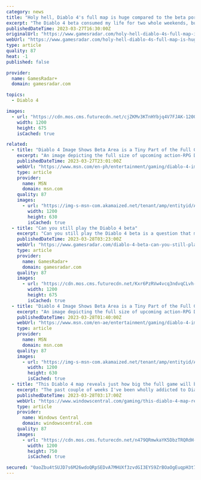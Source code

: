 ```yaml
---
category: news
title: "Holy hell, Diablo 4's full map is huge compared to the beta portion"
excerpt: "The Diablo 4 beta consumed my life for two whole weekends, but its map is only a small fraction of the world that'll be available at launch on June 6. In the beta, which ran for two weekends this ..."
publishedDateTime: 2023-03-27T16:30:00Z
originalUrl: "https://www.gamesradar.com/holy-hell-diablo-4s-full-map-is-huge-compared-to-the-beta-portion/"
webUrl: "https://www.gamesradar.com/holy-hell-diablo-4s-full-map-is-huge-compared-to-the-beta-portion/"
type: article
quality: 87
heat: -1
published: false

provider:
  name: GamesRadar+
  domain: gamesradar.com

topics:
  - Diablo 4

images:
  - url: "https://cdn.mos.cms.futurecdn.net/cjZKMv3KTnHYbjq4V7FJAK-1200-80.jpg"
    width: 1200
    height: 675
    isCached: true

related:
  - title: "Diablo 4 Image Shows Beta Area is a Tiny Part of the Full Game's Map"
    excerpt: "An image depicting the full size of upcoming action-RPG Diablo 4's map is making rounds online and fans seem to be surprised by just how small the area that they played through in the open beta was."
    publishedDateTime: 2023-03-27T23:01:00Z
    webUrl: "https://www.msn.com/en-ph/entertainment/gaming/diablo-4-image-shows-beta-area-is-a-tiny-part-of-the-full-game-s-map/ar-AA199Mu7"
    type: article
    provider:
      name: MSN
      domain: msn.com
    quality: 87
    images:
      - url: "https://img-s-msn-com.akamaized.net/tenant/amp/entityid/AA199y9q.img?h=630&w=1200&m=6&q=60&o=t&l=f&f=jpg"
        width: 1200
        height: 630
        isCached: true
  - title: "Can you still play the Diablo 4 beta"
    excerpt: "Can you still play the Diablo 4 beta is a question that many will be asking, now that the extremely busy open beta weekend has officially drawn to a close. After getting a taste of what's to come in ..."
    publishedDateTime: 2023-03-28T03:23:00Z
    webUrl: "https://www.gamesradar.com/diablo-4-beta-can-you-still-play/"
    type: article
    provider:
      name: GamesRadar+
      domain: gamesradar.com
    quality: 87
    images:
      - url: "https://cdn.mos.cms.futurecdn.net/Kxr6PzRVw4vcq3ndvqCLvh-1200-80.jpg"
        width: 1200
        height: 675
        isCached: true
  - title: "Diablo 4 Image Shows Beta Area is a Tiny Part of the Full Game's Map"
    excerpt: "An image depicting the full size of upcoming action-RPG Diablo 4's map is making rounds online and fans seem to be surprised by just how small the area that they played through in the open beta was."
    publishedDateTime: 2023-03-28T01:40:00Z
    webUrl: "https://www.msn.com/en-ae/entertainment/gaming/diablo-4-image-shows-beta-area-is-a-tiny-part-of-the-full-game-s-map/ar-AA199Mu7"
    type: article
    provider:
      name: MSN
      domain: msn.com
    quality: 87
    images:
      - url: "https://img-s-msn-com.akamaized.net/tenant/amp/entityid/AA199y9q.img?h=630&w=1200&m=6&q=60&o=t&l=f&f=jpg"
        width: 1200
        height: 630
        isCached: true
  - title: "This Diablo 4 map reveals just how big the full game will be"
    excerpt: "The past couple of weeks I've been wholly addicted to Diablo 4, a hellish action RPG from Blizzard. For those who were wondering just how big Diablo 4's full map is, I recently dropped a post on ..."
    publishedDateTime: 2023-03-28T03:17:00Z
    webUrl: "https://www.windowscentral.com/gaming/this-diablo-4-map-reveals-just-how-big-the-full-game-will-be"
    type: article
    provider:
      name: Windows Central
      domain: windowscentral.com
    quality: 87
    images:
      - url: "https://cdn.mos.cms.futurecdn.net/n479QRmwkaYK5DbzTRQRdH-1200-80.jpg"
        width: 1200
        height: 750
        isCached: true

secured: "0aoZbu4tSUJD7s6M26wdoQRpSEDvA7MHUXf3zvdGI3EYS9ZrBOaOgEuqpH3t76m6+q2SbdAcVR7vroszH0zG8nw8pwtV8HjVFjzsGLNcdg6ng1Y4pfmbFLbg9wfdltSVBCoGZghOXOBz+Sgt9ftCsEWRHd4IUZBwDKlPCMyFpOcPQE4/COnqiFYtkWl1noRuALORYCGQGxvqHRjHsnKKW2P6Uw241M4Rjj0uj1gkCePCSGtEsPF2+32RC/+VdFVEvHWDze0YHyDD0YtM9NYro5SAJQMS6rfBYvF0FLshM5z/uCC9tC8+6IAcAiqG6BNDMB74+YbkSo5Kdn+fQhroppePfmn8vTLjzynKCs3IHgE=;vmAuW5Muf8S0XCa1Sis1tA=="
---
```


